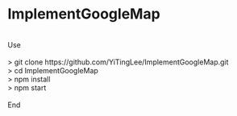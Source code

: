 # ImplementGoogleMap </br>
</br>
Use </br>
</br>
> git clone https://github.com/YiTingLee/ImplementGoogleMap.git </br>
> cd ImplementGoogleMap </br>
> npm install </br>
> npm start </br>
</br>
End </br>

